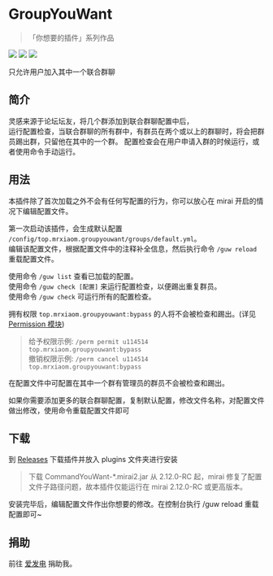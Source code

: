 # GroupYouWant
> 「你想要的插件」系列作品

[![](https://shields.io/github/downloads/MrXiaoM/GroupYouWant/total)](https://github.com/MrXiaoM/GroupYouWant/releases) [![](https://img.shields.io/badge/mirai--console-2.14.0-blue)](https://github.com/mamoe/mirai) [![](https://img.shields.io/badge/MiraiForum-post-yellow)](https://mirai.mamoe.net/)

只允许用户加入其中一个联合群聊

## 简介

灵感来源于论坛坛友，将几个群添加到联合群聊配置中后，  
运行配置检查，当联合群聊的所有群中，有群员在两个或以上的群聊时，将会把群员踢出群，只留他在其中的一个群。
配置检查会在用户申请入群的时候运行，或者使用命令手动运行。

## 用法

本插件除了首次加载之外不会有任何写配置的行为，你可以放心在 mirai 开启的情况下编辑配置文件。

第一次启动该插件，会生成默认配置 `/config/top.mrxiaom.groupyouwant/groups/default.yml`。  
编辑该配置文件，根据配置文件中的注释补全信息，然后执行命令 `/guw reload` 重载配置文件。

使用命令 `/guw list` 查看已加载的配置。  
使用命令 `/guw check [配置]` 来运行配置检查，以便踢出重复群员。  
使用命令 `/guw check` 可运行所有的配置检查。

拥有权限 `top.mrxiaom.groupyouwant:bypass` 的人将不会被检查和踢出。(详见 [Permission 模块](https://docs.mirai.mamoe.net/console/Permissions.html#%E4%BD%BF%E7%94%A8%E5%86%85%E7%BD%AE%E6%9D%83%E9%99%90%E6%9C%8D%E5%8A%A1%E6%8C%87%E4%BB%A4))  
> 给予权限示例: `/perm permit u114514 top.mrxiaom.groupyouwant:bypass`  
> 撤销权限示例: `/perm cancel u114514 top.mrxiaom.groupyouwant:bypass`

在配置文件中可配置在其中一个群有管理员的群员不会被检查和踢出。

如果你需要添加更多的联合群聊配置，复制默认配置，修改文件名称，对配置文件做出修改，使用命令重载配置文件即可

## 下载

到 [Releases](https://github.com/MrXiaoM/GroupYouWant/releases) 下载插件并放入 plugins 文件夹进行安装

> 下载 CommandYouWant-*.mirai2.jar
> 从 2.12.0-RC 起，mirai 修复了配置文件子路径问题，故本插件仅能运行在 mirai 2.12.0-RC 或更高版本。

安装完毕后，编辑配置文件作出你想要的修改。在控制台执行 /guw reload 重载配置即可~

## 捐助

前往 [爱发电](https://afdian.net/a/mrxiaom) 捐助我。
